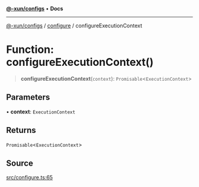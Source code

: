 [**@-xun/configs**](../../README.md) • **Docs**

***

[@-xun/configs](../../README.md) / [configure](../README.md) / configureExecutionContext

# Function: configureExecutionContext()

> **configureExecutionContext**(`context`): `Promisable`\<`ExecutionContext`\>

## Parameters

• **context**: `ExecutionContext`

## Returns

`Promisable`\<`ExecutionContext`\>

## Source

[src/configure.ts:65](https://github.com/Xunnamius/xconfigs/blob/7129e155987055d658c285b3a31d449ff5e71ba7/src/configure.ts#L65)
